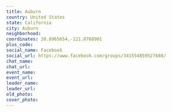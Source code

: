 ```yaml
---
title: Auburn
country: United States
state: California
city: Auburn
neighborhood: 
coordinates: 38.8965654,-121.0768901
plus_code:
social_name: Facebook
social_url: https://www.facebook.com/groups/341554859527680/
chat_name:
chat_url:
event_name:
event_url:
leader_name:
leader_url:
old_photo: 
cover_photo:
---
```


